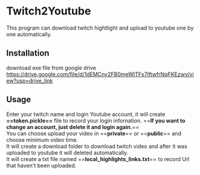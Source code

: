 # Twitch2Youtube
This program can download twitch hightlight and upload to youtube one by one automatically.
## Installation
download exe file from google drive
<https://drive.google.com/file/d/1dEMCny2FB0meWITFs7IftwfrNqFKEzwy/view?usp=drive_link>
## Usage
Enter your twitch name and login Youtube account, it will create **==token.pickle==** file to record your login infornation. ==**If you want to change an account, just delete it and login again.**==    
You can choose upload your video in ==**private**== or ==**public**== and choose minimum video time.    
It will create a download folder to download twitch video and after it was uploaded to youtube it will deleted automatically.    
It will create a txt file named ==**local_highlights_links.txt**== to record Url that haven't been uploaded.    
